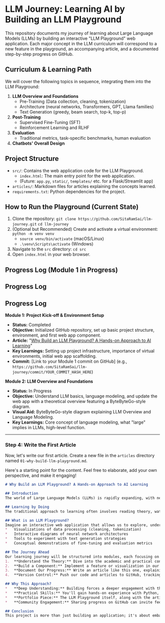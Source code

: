 # LLM Journey: Learning AI by Building an LLM Playground

This repository documents my journey of learning about Large Language Models (LLMs) by building an interactive "LLM Playground" web application. Each major concept in the LLM curriculum will correspond to a new feature in the playground, an accompanying article, and a documented step-by-step progress on GitHub.

## Curriculum & Learning Path

We will cover the following topics in sequence, integrating them into the LLM Playground:

1.  **LLM Overview and Foundations**
    *   Pre-Training (Data collection, cleaning, tokenization)
    *   Architecture (neural networks, Transformers, GPT, Llama families)
    *   Text Generation (greedy, beam search, top-k, top-p)
2.  **Post-Training**
    *   Supervised Fine-Tuning (SFT)
    *   Reinforcement Learning and RLHF
3.  **Evaluation**
    *   Traditional metrics, task-specific benchmarks, human evaluation
4.  **Chatbots' Overall Design**

## Project Structure

*   `src/`: Contains the web application code for the LLM Playground.
    *   `index.html`: The main entry point for the web application.
    *   (Future: `app.py`, `static/`, `templates/` etc. for a Flask/Streamlit app)
*   `articles/`: Markdown files for articles explaining the concepts learned.
*   `requirements.txt`: Python dependencies for the project.

## How to Run the Playground (Current State)

1.  Clone the repository:
    `git clone https://github.com/SitaRamSai/llm-journey.git`
    `cd llm-journey`
2.  (Optional but Recommended) Create and activate a virtual environment:
    `python -m venv venv`
    *   `source venv/bin/activate` (macOS/Linux)
    *   `.\venv\Scripts\activate` (Windows)
3.  Navigate to the `src` directory:
    `cd src`
4.  Open `index.html` in your web browser.

## Progress Log (Module 1 in Progress)

## Progress Log

## Progress Log

**Module 1: Project Kick-off & Environment Setup**
*   **Status:** Completed
*   **Objective:** Initialized GitHub repository, set up basic project structure, environment, and first web app component.
*   **Article:** "[Why Build an LLM Playground? A Hands-on Approach to AI Learning](articles/01-why-build-llm-playground.md)"
*   **Key Learnings:** Setting up project infrastructure, importance of virtual environments, initial web app scaffolding.
*   **Commit:** [Link to your Module 1 commit on GitHub] (e.g., `https://github.com/SitaRamSai/llm-journey/commit/YOUR_COMMIT_HASH_HERE`)

**Module 2: LLM Overview and Foundations**
*   **Status:** In Progress
*   **Objective:** Understand LLM basics, language modeling, and update the web app with a theoretical overview featuring a ByteByteGo-style diagram.
*   **Visual Aid:** ByteByteGo-style diagram explaining LLM Overview and Language Modeling.
*   **Key Learnings:** Core concept of language modeling, what "large" implies in LLMs, high-level function.
---

### **Step 4: Write the First Article**

Now, let's write our first article. Create a new file in the `articles` directory named `01-why-build-llm-playground.md`.

Here's a starting point for the content. Feel free to elaborate, add your own perspective, and make it engaging!

```markdown
# Why Build an LLM Playground? A Hands-on Approach to AI Learning

## Introduction
The world of Large Language Models (LLMs) is rapidly expanding, with new models and applications emerging almost daily. For many, the sheer volume of information can be overwhelming. How does one truly grasp the underlying principles beyond just using APIs? This project proposes a unique and deeply immersive answer: by building our own LLM Playground.

## Learning by Doing
The traditional approach to learning often involves reading theory, watching lectures, and perhaps solving some theoretical problems. While valuable, this can leave a gap in practical understanding. Our LLM Playground project aims to bridge this gap. Instead of just studying the Transformer architecture, we'll strive to visualize it. Instead of just reading about tokenization, we'll build a tool to tokenize text ourselves.

## What is an LLM Playground?
Imagine an interactive web application that allows us to explore, understand, and even experiment with the core components of an LLM. This "playground" will start simple, displaying basic concepts, and gradually evolve to include:
*   Visualizations of data processing (cleaning, tokenization)
*   Interactive diagrams of neural network architectures
*   Tools to experiment with text generation strategies
*   Conceptual demonstrations of fine-tuning and evaluation metrics

## The Journey Ahead
Our learning journey will be structured into modules, each focusing on a key aspect of LLM development, from data collection to post-training and evaluation. For every module, we will:
1.  **Understand the Theory:** Dive into the academic and practical concepts.
2.  **Build a Component:** Implement a feature or visualization in our LLM Playground.
3.  **Document Our Progress:** Write an article like this one, explaining our learnings.
4.  **Version Control:** Push our code and articles to GitHub, tracking our development.

## Why This Approach?
*   **Deep Understanding:** Building forces a deeper engagement with the material. You'll encounter and solve problems that solidify your knowledge.
*   **Practical Skills:** You'll gain hands-on experience with Python, web development basics, and fundamental AI libraries.
*   **Portfolio Piece:** The LLM Playground itself, along with the articles and GitHub history, will serve as a strong portfolio piece demonstrating your capabilities.
*   **Community Engagement:** Sharing progress on GitHub can invite feedback and collaboration.

## Conclusion
This project is more than just building an application; it's about embarking on an educational adventure. By actively constructing an LLM Playground, we aim to demystify LLMs, transform theoretical knowledge into practical skills, and create a valuable resource along the way. Join me as we begin this exciting journey!